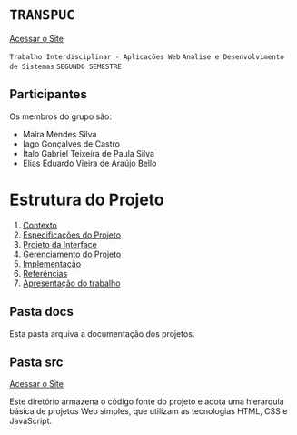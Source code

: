 
# `TRANSPUC`  

[Acessar o Site](./src/HomePage/index.html)

`Trabalho Interdisciplinar - Aplicacões Web`
`Análise e Desenvolvimento de Sistemas`
`SEGUNDO SEMESTRE` 


## Participantes

Os membros do grupo são: 
- Maíra Mendes Silva
- Iago Gonçalves de Castro
- Ítalo Gabriel Teixeira de Paula Silva
- Elias Eduardo Vieira de Araújo Bello

# Estrutura do Projeto

1. [Contexto](./docs/1-Contexto.md)
2. [Especificações do Projeto](./docs/2-Especificação.md)
3. [Projeto da Interface](./docs/3-Interface.md)
4. [Gerenciamento do Projeto](./docs/4-Gerenciamento-Projeto.md)
5. [Implementação](./docs/5-Implementação.md)
6. [Referências](./docs/6-Referências.md)
7. [Apresentação do trabalho](./docs/apresentacao/README.md) 

## Pasta docs

Esta pasta arquiva a documentação dos projetos.

## Pasta src

[Acessar o Site](./src/HomePage/index.html)

Este diretório armazena o código fonte do projeto e adota uma hierarquia
básica de projetos Web simples, que utilizam as tecnologias HTML, CSS e
JavaScript.


